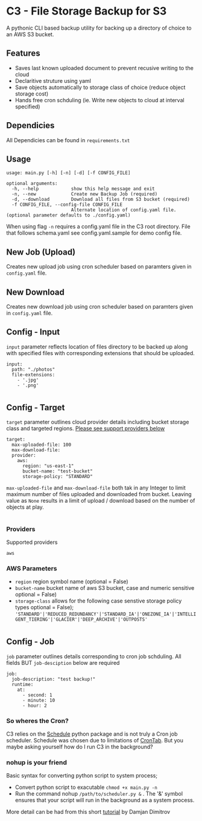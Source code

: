 # C3 - File Storage Backup for S3
A pythonic CLI based backup utility for backing up a directory of choice to an AWS S3 bucket.

## Features
- Saves last known uploaded document to prevent recusive writing to the cloud
- Declaritive struture using yaml
- Save objects automatically to storage class of choice (reduce object storage cost)
- Hands free cron schduling (ie. Write new objects to cloud at interval specified)

## Dependicies
All Dependicies can be found in ``` requirements.txt ```

## Usage
```
usage: main.py [-h] [-n] [-d] [-f CONFIG_FILE]

optional arguments:
  -h, --help            show this help message and exit
  -n, --new             Create new Backup Job (required)
  -d, --download        Download all files from S3 bucket (required)
  -f CONFIG_FILE, --config-file CONFIG_FILE
                        Alternate location of config.yaml file. (optional parameter defaults to ./config.yaml)
```
When using flag ``` -n ``` requires a config.yaml file in the C3 root directory. File that follows schema.yaml see config.yaml.sample for demo config file.

## New Job (Upload)
Creates new upload job using cron scheduler based on paramters given in ``` config.yaml ``` file.

## New Download
Creates new download job using cron scheduler based on paramters given in ``` config.yaml ``` file.

## Config - Input
```input``` parameter reflects location of files directory to be backed up along with specified files with corresponding extensions that should be uploaded.
```
input:
  path: "./photos"
  file-extensions:
    - '.jpg'
    - '.png'
```
#
## Config - Target
``` target ``` parameter outlines cloud provider details including bucket storage class and targeted regions.
[Please see support providers below](##Providers)
```
target:
  max-uploaded-file: 100
  max-download-file:
  provider:
    aws:
      region: "us-east-1"
      bucket-name: "test-bucket"
      storage-policy: "STANDARD"
```
``` max-uploaded-file ``` and ``` max-download-file ``` both tak in any Integer to limit maximum number of files uploaded and downloaded from bucket. Leaving value as ``` None ``` results in a limit of upload / download based on the number of objects at play.
#

### Providers
Supported providers
``` 
aws
 ```
 ### AWS Parameters
-  ``` region ``` region symbol name (optional = False)
-  ``` bucket-name ``` bucket name of aws S3 bucket, case and numeric sensitive optional = False)
- ``` storage-class ``` allows for the following case senstive storage policy types optional = False); ``` 'STANDARD'|'REDUCED_REDUNDANCY'|'STANDARD_IA'|'ONEZONE_IA'|'INTELLIGENT_TIERING'|'GLACIER'|'DEEP_ARCHIVE'|'OUTPOSTS' ```
#
## Config - Job
``` job ``` parameter outlines details corresponding to cron job schduling. All fields BUT ```job-desciption``` below are required
```
job:
  job-description: "test backup!"
  runtime:
    at:
      - second: 1
      - minute: 10
      - hour: 2
```

### So wheres the Cron?
C3 relies on the [Schedule](https://pypi.org/project/schedule/) python package and is not truly a Cron job scheduler. Schedule was chosen due to limitations of [CronTab](https://pypi.org/project/python-crontab/). But you maybe asking yourself how do I run C3 in the background?
### nohup is your friend
Basic syntax for converting python script to system process;
- Convert python script to exacutable ``` chmod +x main.py -n ```
- Run the command nohup ``` /path/to/scheduler.py & ``` . The '&' symbol ensures that your script will run in the background as a system process.

More detail can be had from this short [tutorial](https://dev.to/damjand/python-scheduler-a-cron-job-replacement-54ep) by Damjan Dimitrov



